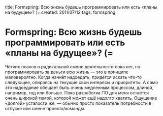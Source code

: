 title: Formspring: Всю жизнь будешь программировать или есть «планы на будущее»? (=
created: 2011/07/12
tags: formspring

# Formspring: Всю жизнь будешь программировать или есть «планы на будущее»? (=

Чётких планов о радикальной смене деятельности пока нет, но программировать за деньги всю жизнь — это в принципе маловероятно. Когда начнёт надоедать, придётся искать что-то следующее, опираясь на текущие свои интересы и приоритеты. А само это надоедание обещает быть очень медленным процессом, длиной, например, год или больше. Пока разработка ПО для меня остаётся очень широкой темой, которой может ещё надолго хватить. Ощущение «долгой» усталости же, — обычно просто показатель потребности в отпуске или смене проекта/команды.
